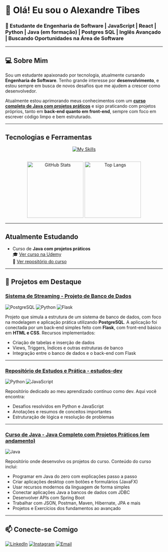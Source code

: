 # 👋 Olá! Eu sou o Alexandre Tibes

### 🎯 Estudante de Engenharia de Software | JavaScript | React | Python | Java (em formação) | Postgres SQL | Inglês Avançado | Buscando Oportunidades na Área de Software

---

## 💻 Sobre Mim

Sou um estudante apaixonado por tecnologia, atualmente cursando **Engenharia de Software**. Tenho grande interesse por **desenvolvimento**, e estou sempre em busca de novos desafios que me ajudem a crescer como desenvolvedor.

Atualmente estou aprimorando meus conhecimentos com um **[curso completo de Java com projetos práticos](https://www.udemy.com/course/curso-de-java-para-iniciantes-com-projetos/)** e sigo praticando com projetos próprios, tanto em **back-end quanto em front-end**, sempre com foco em escrever código limpo e bem estruturado.

---

## Tecnologias e Ferramentas

<div align="center">

[![My Skills](https://skillicons.dev/icons?i=python,java,js,react,postgres,github)](https://skillicons.dev)

<br/>

<img src="https://github-readme-stats.vercel.app/api?username=Xandetds&show_icons=true&theme=tokyonight&hide=contribs" alt="GitHub Stats" height="180"/>
<img src="https://github-readme-stats.vercel.app/api/top-langs/?username=Xandetds&layout=compact&theme=tokyonight" alt="Top Langs" height="180"/>

</div>

---

## Atualmente Estudando

- Curso de **Java com projetos práticos**  
  🎓 [Ver curso na Udemy](https://www.udemy.com/course/curso-de-java-para-iniciantes-com-projetos/)  
  📂 [Ver repositório do curso](https://github.com/Xandetds/java-completo-udemy)

---

## 📌 Projetos em Destaque

###  [Sistema de Streaming - Projeto de Banco de Dados](https://github.com/Xandetds/Projeto-BD)

![PostgreSQL](https://img.shields.io/badge/PostgreSQL-336791?style=flat&logo=postgresql&logoColor=white)
![Python](https://img.shields.io/badge/Python-3776AB?style=flat&logo=python&logoColor=white)
![Flask](https://img.shields.io/badge/Flask-000000?style=flat&logo=flask&logoColor=white)

Projeto que simula a estrutura de um sistema de banco de dados, com foco na modelagem e aplicação prática utilizando **PostgreSQL**. A aplicação foi conectada por um back-end simples feito com **Flask**, com front-end básico em **HTML e CSS**. Recursos implementados:

- Criação de tabelas e inserção de dados
- Views, Triggers, Índices e outras estruturas de banco
- Integração entre o banco de dados e o back-end com Flask

---

###  [Repositório de Estudos e Prática - estudos-dev](https://github.com/Xandetds/estudos-dev)

![Python](https://img.shields.io/badge/Python-3776AB?style=flat&logo=python&logoColor=white)
![JavaScript](https://img.shields.io/badge/JavaScript-F7DF1E?style=flat&logo=javascript&logoColor=black)

Repositório dedicado ao meu aprendizado contínuo como dev. Aqui você encontra:

- Desafios resolvidos em Python e JavaScript
- Anotações e resumos de conceitos importantes
- Estruturação de lógica e resolução de problemas

---

###  [Curso de Java - Java Completo com Projetos Práticos (em andamento)](https://github.com/Xandetds/java-completo-udemy)

![Java](https://img.shields.io/badge/Java-ED8B00?style=flat&logo=openjdk&logoColor=white)  

Repositório onde desenvolvo os projetos do curso. Conteúdo do curso inclui:

- Programar em Java do zero com explicações passo a passo
- Criar aplicações desktop com botões e formulários (JavaFX)
- Usar recursos modernos da linguagem de forma simples
- Conectar aplicações Java a bancos de dados com JDBC
- Desenvolver APIs com Spring Boot
- Trabalhar com JSON, Postman, Maven, Hibernate, JPA e mais
- Projetos e Exercícios dos fundamentos ao avançado

---

## 📫 Conecte-se Comigo

[![LinkedIn](https://img.shields.io/badge/LinkedIn-0077B5?style=for-the-badge&logo=linkedin&logoColor=white)](https://www.linkedin.com/in/alexandre-tibes-2a79692b5/)
[![Instagram](https://img.shields.io/badge/Instagram-E4405F?style=for-the-badge&logo=instagram&logoColor=white)](https://www.instagram.com/alexandretibes_)
[![Email](https://img.shields.io/badge/Email-D14836?style=for-the-badge&logo=gmail&logoColor=white)](mailto:Alexandretibes9@gmail.com)
